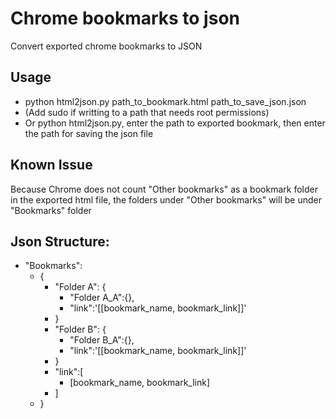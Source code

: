 # Chrome bookmarks to json
Convert exported chrome bookmarks to JSON

## Usage
  * python html2json.py path_to_bookmark.html path_to_save_json.json
  * (Add sudo if writting to a path that needs root permissions)
  * Or python html2json.py, enter the path to exported bookmark, then enter the path for saving the json file
  
## Known Issue
  Because Chrome does not count "Other bookmarks" as a bookmark folder in the exported html file, the folders under "Other bookmarks" will be under "Bookmarks" folder
  
## Json Structure:
  * "Bookmarks":
      * {
          * \"Folder A": {
              * \"Folder A_A":{}, 
              * \"link":'[[bookmark_name, bookmark_link]]'
          * }
          * \"Folder B": {
              * \"Folder B_A":{}, 
              * \"link":'[[bookmark_name, bookmark_link]]'
          * }
          * "link":[
              * \[bookmark_name, bookmark_link]
          * \]
      * }
